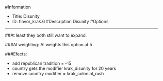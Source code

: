 #Information
 - Title: Disunity
 - ID: flavor_krak.6
#Description
Disunity
#Options

___
##At least they both still want to expand.

###AI weighting:
AI weights this option at 5


###Efects:<ul><li>add republican tradition = -15</li><li>country gets the modifier krak_disunity for 20 years</li><li>remove country modifier = krak_colonial_rush</li></ul>
